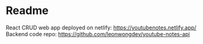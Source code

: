 # Readme

React CRUD web app deployed on netlify: https://youtubenotes.netlify.app/  
Backend code repo: https://github.com/leonwongdev/youtube-notes-api
